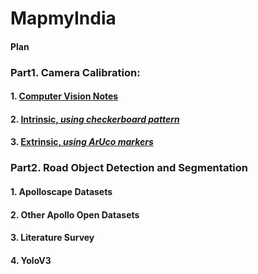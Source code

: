 # MapmyIndia
#### Plan



### Part1. Camera Calibration:

#### 1. [Computer Vision Notes](Calibration/Notes.md)
#### 2. [Intrinsic, *using checkerboard pattern*](Calibration/Intrinsic/README.md)
#### 3. [Extrinsic, *using ArUco markers*](Calibration/Extrinsic/README.md)

### Part2. Road Object Detection and Segmentation

#### 1. Apolloscape Datasets
#### 2. Other Apollo Open Datasets
#### 3. Literature Survey
#### 4. YoloV3
